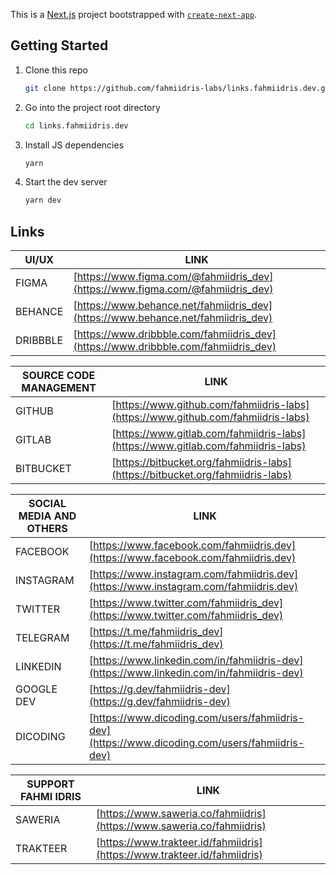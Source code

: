 This is a [Next.js](https://nextjs.org/) project bootstrapped with [`create-next-app`](https://github.com/vercel/next.js/tree/canary/packages/create-next-app).

## Getting Started

1. Clone this repo

   ```sh
   git clone https://github.com/fahmiidris-labs/links.fahmiidris.dev.git
   ```

2. Go into the project root directory

   ```sh
   cd links.fahmiidris.dev
   ```

3. Install JS dependencies

   ```sh
   yarn
   ```

4. Start the dev server

   ```sh
   yarn dev
   ```

## Links

| UI/UX    | LINK                                                                               |
| -------- | ---------------------------------------------------------------------------------- |
| FIGMA    | [https://www.figma.com/@fahmiidris_dev](https://www.figma.com/@fahmiidris_dev)     |
| BEHANCE  | [https://www.behance.net/fahmiidris_dev](https://www.behance.net/fahmiidris_dev)   |
| DRIBBBLE | [https://www.dribbble.com/fahmiidris_dev](https://www.dribbble.com/fahmiidris_dev) |

| SOURCE CODE MANAGEMENT | LINK                                                                             |
| ---------------------- | -------------------------------------------------------------------------------- |
| GITHUB                 | [https://www.github.com/fahmiidris-labs](https://www.github.com/fahmiidris-labs) |
| GITLAB                 | [https://www.gitlab.com/fahmiidris-labs](https://www.gitlab.com/fahmiidris-labs) |
| BITBUCKET              | [https://bitbucket.org/fahmiidris-labs](https://bitbucket.org/fahmiidris-labs)   |

| SOCIAL MEDIA AND OTHERS | LINK                                                                                           |
| ----------------------- | ---------------------------------------------------------------------------------------------- |
| FACEBOOK                | [https://www.facebook.com/fahmiidris.dev](https://www.facebook.com/fahmiidris.dev)             |
| INSTAGRAM               | [https://www.instagram.com/fahmiidris.dev](https://www.instagram.com/fahmiidris.dev)           |
| TWITTER                 | [https://www.twitter.com/fahmiidris_dev](https://www.twitter.com/fahmiidris_dev)               |
| TELEGRAM                | [https://t.me/fahmiidris_dev](https://t.me/fahmiidris_dev)                                     |
| LINKEDIN                | [https://www.linkedin.com/in/fahmiidris-dev](https://www.linkedin.com/in/fahmiidris-dev)       |
| GOOGLE DEV              | [https://g.dev/fahmiidris-dev](https://g.dev/fahmiidris-dev)                                   |
| DICODING                | [https://www.dicoding.com/users/fahmiidris-dev](https://www.dicoding.com/users/fahmiidris-dev) |

| SUPPORT FAHMI IDRIS | LINK                                                                     |
| ------------------- | ------------------------------------------------------------------------ |
| SAWERIA             | [https://www.saweria.co/fahmiidris](https://www.saweria.co/fahmiidris)   |
| TRAKTEER            | [https://www.trakteer.id/fahmiidris](https://www.trakteer.id/fahmiidris) |
